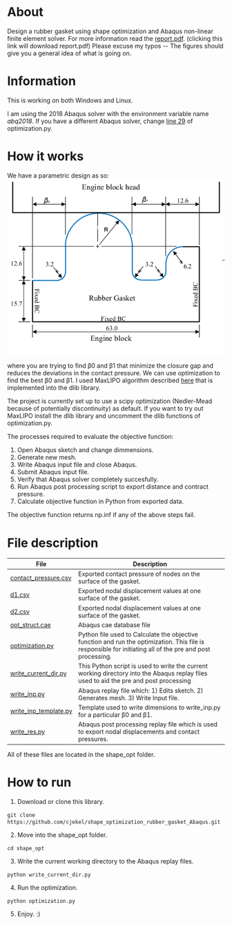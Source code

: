 # About

Design a rubber gasket using shape optimization and Abaqus non-linear finite element solver. For more information read the [report.pdf](https://github.com/cjekel/shape_optimization_rubber_gasket_Abaqus/raw/master/report.pdf). (clicking this link will download report.pdf) Please excuse my typos -- The figures should give you a general idea of what is going on.

# Information

This is working on both Windows and Linux.

I am using the 2018 Abaqus solver with the environment variable name *abq2018*. If you have a different Abaqus solver, change [line 29](https://github.com/cjekel/shape_optimization_rubber_gasket_Abaqus/blob/master/shape_opt/optimization.py#L29) of optimization.py.

# How it works

We have a parametric design as so:
![Parametric design](https://github.com/cjekel/shape_optimization_rubber_gasket_Abaqus/raw/master/pictures/param.png)

where you are trying to find β0 and β1 that minimize the closure gap and reduces the deviations in the contact pressure. We can use optimization to find the best β0 and β1. I used MaxLIPO algorithm described [here](http://blog.dlib.net/2017/12/a-global-optimization-algorithm-worth.html) that is implemented into the dlib library.

The project is currently set up to use a scipy optimization (Nedler-Mead because of potentially discontinuity) as default. If you want to try out MaxLIPO install the dlib library and uncomment the dlib functions of optimization.py.

The processes required to evaluate the objective function:
1. Open Abaqus sketch and change dimmensions.
2. Generate new mesh.
3. Write Abaqus input file and close Abaqus.
4. Submit Abaqus input file.
5. Verify that Abaqus solver completely succesfully.
6. Run Abaqus post processing script to export distance and contract pressure.
7. Calculate objective function in Python from exported data.

The objective function returns np.inf if any of the above steps fail.  

# File description

| File        | Description  |
| ------------- |-------------|
| [contact_pressure.csv](https://github.com/cjekel/shape_optimization_rubber_gasket_Abaqus/blob/master/shape_opt/contact_pressure.csv)      | Exported contact pressure of nodes on the surface of the gasket. |
| [d1.csv](https://github.com/cjekel/shape_optimization_rubber_gasket_Abaqus/blob/master/shape_opt/d1.csv)    | Exported nodal displacement values at one surface of the gasket.    |
[d2.csv](https://github.com/cjekel/shape_optimization_rubber_gasket_Abaqus/blob/master/shape_opt/d2.csv)    | Exported nodal displacement values at one surface of the gasket.    |
| [opt_struct.cae](https://github.com/cjekel/shape_optimization_rubber_gasket_Abaqus/blob/master/shape_opt/opt_struct.cae)  | Abaqus cae database file |
| [optimization.py](https://github.com/cjekel/shape_optimization_rubber_gasket_Abaqus/blob/master/shape_opt/optimization.py) | Python file used to Calculate the objective function and run the optimization. This file is responsible for initiating all of the pre and post processing. |
| [write_current_dir.py](https://github.com/cjekel/shape_optimization_rubber_gasket_Abaqus/blob/master/shape_opt/write_current_dir.py) | This Python script is used to write the current working directory into the Abaqus replay files used to aid the pre and post processing |
| [write_inp.py](https://github.com/cjekel/shape_optimization_rubber_gasket_Abaqus/blob/master/shape_opt/write_inp.py) | Abaqus replay file which: 1) Edits sketch. 2) Generates mesh. 3) Write Input file. |
| [write_inp_template.py](https://github.com/cjekel/shape_optimization_rubber_gasket_Abaqus/blob/master/shape_opt/write_inp_template.py) | Template used to write dimensions to write_inp.py for a particular β0 and β1. |
| [write_res.py](https://github.com/cjekel/shape_optimization_rubber_gasket_Abaqus/blob/master/shape_opt/write_res.py) | Abaqus post processing replay file which is used to export nodal displacements and contact pressures. |

All of these files are located in the shape_opt folder.

# How to run

1. Download or clone this library.
```
git clone https://github.com/cjekel/shape_optimization_rubber_gasket_Abaqus.git
```
2. Move into the shape_opt folder.
```
cd shape_opt
```
3. Write the current working directory to the Abaqus replay files.
```
python write_current_dir.py
```
4. Run the optimization.
```
python optimization.py
```
5. Enjoy. :)
